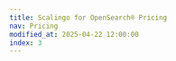 ```yaml
---
title: Scalingo for OpenSearch® Pricing
nav: Pricing
modified_at: 2025-04-22 12:00:00
index: 3
---
```


